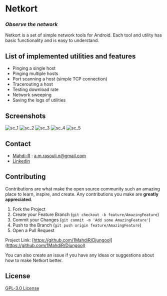 # Netkort
### _Observe the network_

Netkort is a set of simple network tools for Android.
Each tool and utility has basic functionality and is easy to understand.

## List of implemented utilities and features

- Pinging a single host
- Pinging multiple hosts
- Port scanning a host (simple TCP connection)
- Tracerouting a host
- Testing download rate
- Network sweeping
- Saving the logs of utilities

## Screenshots

![sc_1](screenshots/sc_1.png)
![sc_2](screenshots/sc_2.png)
![sc_3](screenshots/sc_3.png)
![sc_4](screenshots/sc_4.png)
![sc_5](screenshots/sc_5.png)

## Contact
- [Mahdi-R](https://github.com/1MahdiR) : a.m.rasouli.n@gmail.com
- [Linkedin](https://www.linkedin.com/in/amir-mahdi-rasouli-39566a143/)

## Contributing

Contributions are what make the open source community such an amazing place to learn, inspire, and create. Any contributions you make are **greatly appreciated**.

1. Fork the Project
2. Create your Feature Branch (`git checkout -b feature/AmazingFeature`)
3. Commit your Changes (`git commit -m 'Add some AmazingFeature'`)
4. Push to the Branch (`git push origin feature/AmazingFeature`)
5. Open a Pull Request

Project Link: [https://github.com/1MahdiR/Djungool](https://github.com/1MahdiR/Djungool)

You can also create an issue if you have any ideas or suggestions about how to make Netkort better.

## License

[GPL-3.0 License](https://github.com/1MahdiR/Netkort/blob/master/LICENSE)
